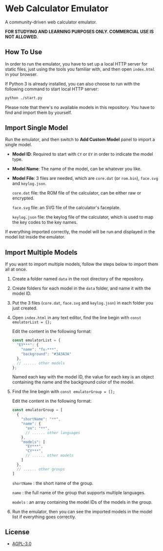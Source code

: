 # Web Calculator Emulator

A community-driven web calculator emulator.

**FOR STUDYING AND LEARNING PURPOSES ONLY. COMMERCIAL USE IS NOT ALLOWED.**

## How To Use

In order to run the emulator, you have to set up a local HTTP server for static files, just using the tools you familiar with, and then open `index.html` in your browser. 

If Python 3 is already installed, you can also choose to run with the following command to start local HTTP server:

```bash
python ./start.py
```

Please note that there's no available models in this repository. You have to find and import them by yourself.

## Import Single Model

Run the emulator, and then switch to **Add Custom Model** panel to import a single model.

- **Model ID**: Required to start with `CY` or `EY` in order to indicate the model type.

- **Model Name**: The name of the model, can be whatever you like.

- **Model File**: 3 files are needed, which are `core.dat` (or `rom.bin`), `face.svg` and `keylog.json`.

   `core.dat` file: the ROM file of the calculator, can be either raw or encrypted.

   `face.svg` file: an SVG file of the calculator's faceplate.

   `keylog.json` file: the keylog file of the calculator, which is used to map the key codes to the key names.

If everything imported correctly, the model will be run and displayed in the model list inside the emulator.

## Import Multiple Models

If you want to import multiple models, follow the steps below to import them all at once.

1. Create a folder named `data` in the root directory of the repository.

2. Create folders for each model in the `data` folder, and name it with the model ID.

3. Put the 3 files (`core.dat`, `face.svg` and `keylog.json`) in each folder you just created.

4. Open `index.html` in any text editor, find the line begin with `const emulatorList = {};` 

    Edit the content in the following format:

    ```javascript
    const emulatorList = {
      "EY***": {
        "name": "fx-***",
        "background": "#3A3A3A"
      },
      // ...... other models
    };
    ```
   Named each key with the model ID, the value for each key is an object containing the name and the background color of the model.

5. Find the line begin with `const emulatorGroup = [];` 

   Edit the content in the following format:

    ```javascript
    const emulatorGroup = [
      {
        "shortName": "**",
        "name": {
          "en": "**",
          // ...... other languages
        },
        "models": [
          "EY***",
          "CY***",
          // ...... other models
        ]
      },
      // ...... other groups
    ]
    ```
   `shortName` : the short name of the group.

   `name` : the full name of the group that supports multiple languages.

   `models` : an array containing the model IDs of the models in the group.

6. Run the emulator, then you can see the imported models in the model list if everything goes correctly.

## License

- [AGPL-3.0](https://www.gnu.org/licenses/agpl-3.0.html)